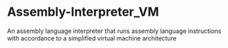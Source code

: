 # Assembly-Interpreter_VM
An assembly language interpreter that runs assembly language instructions with accordance to a simplified virtual machine architecture
